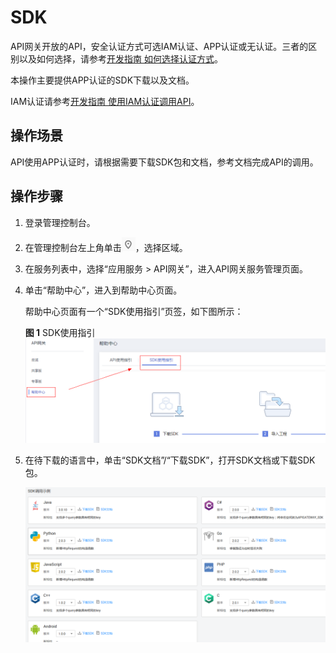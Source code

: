 # SDK<a name="apig-zh-ug-180307056"></a>

API网关开放的API，安全认证方式可选IAM认证、APP认证或无认证。三者的区别以及如何选择，请参考[开发指南 如何选择认证方式](https://support.huaweicloud.com/devg-apig/apig-zh-dev-180307010.html)。

本操作主要提供APP认证的SDK下载以及文档。

IAM认证请参考[开发指南 使用IAM认证调用API](https://support.huaweicloud.com/devg-apig/apig-zh-dev-180307010.html)。

## 操作场景<a name="section1382525105810"></a>

API使用APP认证时，请根据需要下载SDK包和文档，参考文档完成API的调用。

## 操作步骤<a name="section51576331613"></a>

1.  登录管理控制台。
2.  在管理控制台左上角单击![](figures/icon-region.png)，选择区域。
3.  在服务列表中，选择“应用服务 \> API网关”，进入API网关服务管理页面。
4.  单击“帮助中心”，进入到帮助中心页面。

    帮助中心页面有一个“SDK使用指引”页签，如下图所示：

    **图 1**  SDK使用指引<a name="fig17628156489"></a>  
    ![](figures/SDK使用指引.png "SDK使用指引")

5.  在待下载的语言中，单击“SDK文档”/“下载SDK”，打开SDK文档或下载SDK包。

    ![](figures/zh-cn_image_0189689024.png)


